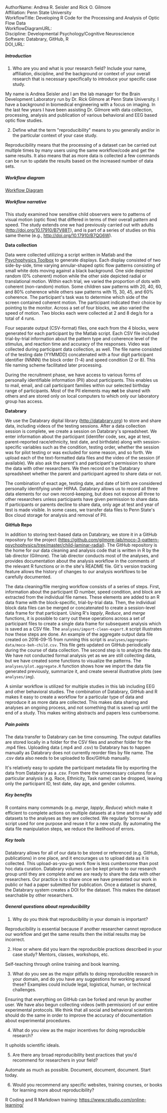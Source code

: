 AuthorName: Andrea R. Seisler and Rick O. Gilmore  
Affiliation: Penn State University  
WorkflowTitle: Developing R Code for the Processing and Analysis of Optic Flow Data  
WorkflowDiagramURL:  
Discipline: Developmental Psychology/Cognitive Neuroscience    
Software: Databrary, GitHub, R  
DOI_URL:

##### Introduction

1) Who are you and what is your research field? Include your name, affiliation, discipline, and the background or context of your overall research that is necessary specifically to introduce your specific case study.

My name is Andrea Seisler and I am the lab manager for the Brain Development Laboratory run by Dr. Rick Gilmore at Penn State University. I have a background in biomedical engineering with a focus on imaging. In the last few years I have been assisting Dr. Gilmore with data collection, processing, analysis and publication of various behavioral and EEG based optic flow studies.

2) Define what the term "reproducibility" means to you generally and/or in the particular context of your case study.

Reproducibility means that the processing of a dataset can be carried out multiple times by many users using the same workflow/code and get the same results. It also means that as more data is collected a few commands can be run to update the results based on the increased number of data sets.

##### Workflow diagram

[Workflow Diagram](rgilmore.pdf)

##### Workflow narrative

This study examined how sensitive child observers were to patterns of visual motion (optic flow) that differed in terms of their overall pattern and speed. The study extends one we had previously carried out with adults (http://doi.org/10.17910/B7V88T), and is part of a series of studies on this same theme (e.g., http://doi.org/10.17910/B7QG6W).

**Data collection**

Data were collected utilizing a script written in Matlab and the [Psychophysics Toolbox](http://psychtoolbox.org/) to generate displays. Each display consisted of two side-by-side, time varying annular-shaped optic flow patterns consisting of small white dots moving against a black background. One side depicted random (0% coherent) motion while the other side depicted radial or translational motion. Within each trial, we varied the proportion of dots with coherent (non-random) motion. Some children saw patterns with 20, 40, 60, and 80% coherence while others saw patterns with 15, 30, 45, and 60% coherence. The participant's task was to determine which side of the screen contained coherent motion. The participant indicated their choice by pointing to the monitor. Across a set of four blocks, we also varied the speed of motion. Two blocks each were collected at 2 and 8 deg/s for a total of 4 runs.

Four separate output (CSV-format) files, one each from the 4 blocks, were generated for each participant by the Matlab script. Each CSV file included trial-by-trial information about the pattern type and coherence level of the stimulus, and reaction time and accuracy of the responses. Video was collected during participant data collection, as well. The file name consisted of the testing date (YYMMDD) concatenated with a four digit participant identifier (NNNN) the block order (1-4) and speed condition (2 or 8). This file naming scheme facilitated later processing.

During the recruitment phase, we have access to various forms of personally identifiable information (PII) about participants. This enables us to mail, email, and call participant families within our selected birthday range of participants. Most of the PII elements may **not** be shared with others and are stored only on local computers to which only our laboratory group has access.

**Databrary**

We use the Databrary digital library (http://databrary.org) to store and share data, including videos of the testing sessions. After a data collection session is complete, we create a session on Databrary's spreadsheet. We enter information about the participant (identifer code, sex, age at test, parent-reported race/ethnicity, test date, and birthdate) along with session-specific variables such as the condition, testing order, whether the session was for pilot testing or was excluded for some reason, and so forth. We upload each of the text-formatted data files and the video of the session (if available). We also ask the parent's and participant's permission to share the data with other researchers. We then record on the Databrary spreadsheet whether the parent and participant agreed to share data or not.

The combination of exact age, testing date, and date of birth are considered personally identifying under HIPAA. Databrary allows us to record all three data elements for our own record-keeping, but does not expose all three to other researchers unless participants have given permission to share data. If participants or parents decline to share data, only age at test and year of test is made visible. In some cases, we transfer data files to Penn State's Box cloud storage for analysis and removal of PII.

**GitHub Repo**

In addition to storing text-based data on Databrary, we store it in a GitHub repository for the project (https://github.com/gilmore-lab/moco-3-pattern-psychophysics/tree/master/child-laminar-radial). The GitHub repository is the home for our data cleaning and analysis code that is written in R by the lab director (Gilmore). The lab director conducts most of the analyses, and provides documentation about the analysis workflow in the comments of the relevant R functions or in the site's README file. Git's version tracking feature allows the history of changes to our analysis workflows to be carefully documented.

The data cleaning/file merging workflow consists of a series of steps. First, information about the participant ID number, speed condition, and block are extracted from the individual file names. These elements are added to an R data frame with the block-specific, trial-by-trial data. Then, the individual block data files can be merged or concatenated to create a session-level data frame for that participant. Using R's *lapply*, *Reduce*, and *merge* functions, it is possible to carry out these operations across a set of participant files to create a single data frame for subsequent analysis which is saved as a CSV file. The `analyses/import-clean-export.R` script illustrates how these steps are done.  An example of the aggregate output data file created on 2016-09-15 from running this script is `analyses/aggregate-data/moco-beh-child.csv`. This file gets updated on GitHub periodically during the course of data collection. The second step is to analyze the data. We have not conducted formal analysis yet as we are still collecting data, but we have created some functions to visualize the patterns. The `analyses/plot.aggregate.R` function shows how we import the data file generated previously, summarize it, and create several illustrative plots (see `analyses/img`).

A similar workflow is utilized for multiple studies in this lab including EEG and other behavioral studies. The combination of Databrary, GitHub and R makes it easy to create a workflow for a particular type of data and reproduce it as more data are collected. This makes data sharing and analyses an ongoing process, and not something that is saved up until the end of a study. This makes writing abstracts and papers less cumbersome.  

##### Pain points

The data transfer to Databrary can be time consuming. The output datafiles are stored locally in a folder for the CSV files and another folder for the .mp4 files. Uploading data (.mp4 and .csv) to Databrary has to happen manually as Databrary does not currently reorder files by file name. The .csv data also needs to be uploaded to Box/GitHub manually.

It's relatively easy to update the participant metadata file by exporting the data from Databrary as a .csv. From there the unnecessary columns for a particular analysis (e.g. Race, Ethnicity, Task name) can be dropped, leaving only the participant ID, test date, day age, and gender columns.

##### Key benefits

R contains many commands (e.g. *merge*, *lapply*, *Reduce*) which make it efficient to complete actions on multiple datasets at a time and to easily add datasets to the analyses as they are collected. We regularly 'borrow' a script used for one purpose and reuse it for a new study. By automating the data file manipulation steps, we reduce the likelihood of errors.

##### Key tools

Databrary allows for all of our data to be stored or referenced (e.g. GitHub, publications) in one place, and it encourages us to upload data as it is collected. This upload-as-you-go work flow is less cumbersome than post hoc data curation. Databrary volumes can be kept private to our research group until they are complete and we are ready to share the data with other researchers. Our practice is to share once we have presented our work in public or had a paper submitted for publication. Once a dataset is shared, the Databrary system creates a DOI for the dataset. This makes the dataset searchable by other researchers.

##### General questions about reproducibility

1) Why do you think that reproducibility in your domain is important?

Reproducibility is essential because if another researcher cannot reproduce our workflow and get the same results then the initial results may be incorrect.

2) How or where did you learn the reproducible practices described in your case study? Mentors, classes, workshops, etc.

Self-teaching through online training and book learning.

3) What do you see as the major pitfalls to doing reproducible research in your domain, and do you have any suggestions for working around these? Examples could include legal, logistical, human, or technical challenges.

Ensuring that everything on GitHub can be forked and rerun by another user. We have also begun collecting videos (with permission) of our entire experimental protocols. We think that all social and behavioral scientists should do the same in order to improve the accuracy of documentation about experimental procedures.

4) What do you view as the major incentives for doing reproducible research?

It upholds scientific ideals.

5) Are there any broad reproducibility best practices that you'd recommend for researchers in your field?

Automate as much as possible. Document, document, document. Start today.

6) Would you recommend any specific websites, training courses, or books for learning more about reproducibility?

R Coding and R Markdown training: https://www.rstudio.com/online-learning/
